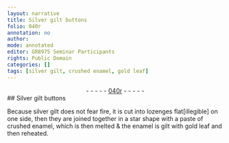 ```yaml
---
layout: narrative
title: Silver gilt buttons
folio: 040r
annotation: no
author:
mode: annotated
editor: GR8975 Seminar Participants
rights: Public Domain
categories: []
tags: [silver gilt, crushed enamel, gold leaf]
---
```


 <div class="folio" align="center">- - - - - <a href="hhttp://gallica.bnf.fr/ark:/12148/btv1b10500001g/f85.image" target="_blank">040r</a> - - - - - </div>   
## Silver gilt buttons

 
Because <span class="material">silver gilt</span> does not fear fire, it is cut into lozenges flat[illegible] on one side, then they are joined together in a star shape with a paste of <span class="material">crushed enamel</span>, which is then melted & the enamel is gilt with <span class="material">gold leaf</span> and then reheated.
 